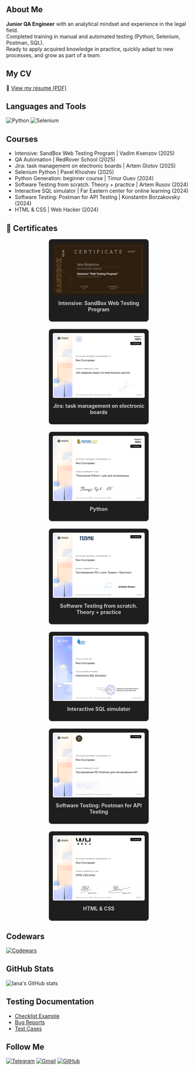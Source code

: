 
## About Me

**Junior QA Engineer** with an analytical mindset and experience in the legal field.  
Completed training in manual and automated testing (Python, Selenium, Postman, SQL).  
Ready to apply acquired knowledge in practice, quickly adapt to new processes, and grow as part of a team.

## My CV
📌 [View my resume (PDF)](https://drive.google.com/file/d/1UMLkq59CevpyXtVJN4xG8YcIQPg5EwNJ/view?usp=sharing)

## Languages and Tools
![Python](https://img.shields.io/badge/Python-3776AB?style=for-the-badge&logo=python&logoColor=white)
![Selenium](https://img.shields.io/badge/Selenium-43B02A?style=for-the-badge&logo=selenium&logoColor=white)

## Courses
- Intensive: SandBox Web Testing Program | Vadim Ksenzov (2025)
- QA Automation | RedRover School (2025)
- Jira: task management on electronic boards | Artem Glotov (2025)
- Selenium Python |  Pavel Khoshev (2025)
- Python Generation: beginner course | Timur Guev (2024)
- Software Testing from scratch. Theory + practice | Artem Rusov (2024)
- Interactive SQL simulator | Far Eastern center for online learning (2024)
- Software Testing: Postman for API Testing | Konstantin Borzakovsky (2024)
- HTML & CSS | Web Hacker (2024)

<h2>🏅 Certificates</h2>

<div align="center" style="display: flex; flex-wrap: wrap; justify-content: center; gap: 20px;">

  <div style="width: 250px; border: 1px solid #444; border-radius: 8px; padding: 10px; background-color: #1e1e1e; transition: transform 0.2s;" onmouseover="this.style.transform='scale(1.05)'" onmouseout="this.style.transform='scale(1)'">
    <img src="https://github.com/i-skogoreva/i-skogoreva/raw/main/assets/Intensive Web Testing program.png" alt="Intensive" style="width: 100%; border-radius: 4px;">
    <p align="center" style="color: #ccc; font-weight: bold; margin-top: 10px;">Intensive: SandBox Web Testing Program</p>
  </div>

  <div style="width: 250px; border: 1px solid #444; border-radius: 8px; padding: 10px; background-color: #1e1e1e; transition: transform 0.2s;" onmouseover="this.style.transform='scale(1.05)'" onmouseout="this.style.transform='scale(1)'">
    <img src="https://github.com/i-skogoreva/i-skogoreva/raw/main/assets/Jira.pdf" alt="Jira" style="width: 100%; border-radius: 4px;">
    <p align="center" style="color: #ccc; font-weight: bold; margin-top: 10px;">Jira: task management on electronic boards</p>
  </div>

  <div style="width: 250px; border: 1px solid #444; border-radius: 8px; padding: 10px; background-color: #1e1e1e; transition: transform 0.2s;" onmouseover="this.style.transform='scale(1.05)'" onmouseout="this.style.transform='scale(1)'">
    <img src="https://github.com/i-skogoreva/i-skogoreva/raw/main/assets/Python.pdf" alt="Python" style="width: 100%; border-radius: 4px;">
    <p align="center" style="color: #ccc; font-weight: bold; margin-top: 10px;">Python</p>
  </div>

  <div style="width: 250px; border: 1px solid #444; border-radius: 8px; padding: 10px; background-color: #1e1e1e; transition: transform 0.2s;" onmouseover="this.style.transform='scale(1.05)'" onmouseout="this.style.transform='scale(1)'">
    <img src="https://github.com/i-skogoreva/i-skogoreva/raw/main/assets/QA.pdf" alt="QA" style="width: 100%; border-radius: 4px;">
    <p align="center" style="color: #ccc; font-weight: bold; margin-top: 10px;">Software Testing from scratch. Theory + practice</p>
  </div>
  
  <div style="width: 250px; border: 1px solid #444; border-radius: 8px; padding: 10px; background-color: #1e1e1e; transition: transform 0.2s;" onmouseover="this.style.transform='scale(1.05)'" onmouseout="this.style.transform='scale(1)'">
    <img src="https://github.com/i-skogoreva/i-skogoreva/raw/main/assets/SQL EN.pdf" alt="SQL" style="width: 100%; border-radius: 4px;">
    <p align="center" style="color: #ccc; font-weight: bold; margin-top: 10px;">Interactive SQL simulator</p>
  </div>

  <div style="width: 250px; border: 1px solid #444; border-radius: 8px; padding: 10px; background-color: #1e1e1e; transition: transform 0.2s;" onmouseover="this.style.transform='scale(1.05)'" onmouseout="this.style.transform='scale(1)'">
    <img src="https://github.com/i-skogoreva/i-skogoreva/raw/main/assets/TestingAPI.pdf" alt="Postman" style="width: 100%; border-radius: 4px;">
    <p align="center" style="color: #ccc; font-weight: bold; margin-top: 10px;">Software Testing: Postman for API Testing</p>
  </div>

  <div style="width: 250px; border: 1px solid #444; border-radius: 8px; padding: 10px; background-color: #1e1e1e; transition: transform 0.2s;" onmouseover="this.style.transform='scale(1.05)'" onmouseout="this.style.transform='scale(1)'">
    <img src="https://github.com/i-skogoreva/i-skogoreva/raw/main/assets/HTML.pdf" alt="HTML" style="width: 100%; border-radius: 4px;">
    <p align="center" style="color: #ccc; font-weight: bold; margin-top: 10px;">HTML & CSS</p>
  </div>
  

</div>


## Codewars
[![Codewars](https://www.codewars.com/users/IanaSkogoreva/badges/small)](https://www.codewars.com/users/IanaSkogoreva)

## GitHub Stats
![Iana's GitHub stats](https://github-readme-stats.vercel.app/api?username=i-skogoreva&show_icons=true&theme=tokyonight)


## Testing Documentation
- [Checklist Example](link)
- [Bug Reports](link)
- [Test Cases](link)

## Follow Me
[![Telegram](https://img.shields.io/badge/Telegram-2CA5E0?style=for-the-badge&logo=telegram&logoColor=white)](https://t.me/i_skogoreva)
[![Gmail](https://img.shields.io/badge/Gmail-D14836?style=for-the-badge&logo=gmail&logoColor=white)](mailto:iana.skogoreva@gmail.com)
[![GitHub](https://img.shields.io/badge/GitHub-100000?style=for-the-badge&logo=github&logoColor=white)](https://github.com/i-skogoreva)
